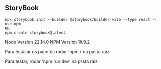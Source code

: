 ## StoryBook

```
npx storybook init --builder @storybook/builder-vite --type react --use-npm
OR
npm create storybook@latest
```

Node Version 22.14.0
NPM Version 10.9.2

Para Instalar os pacotes rodar 'npm i' na pasta raiz

Para testar, rodar 'npm run dev' na pasta raiz
